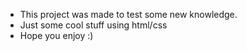 * This project was made to test some new knowledge.
* Just some cool stuff using html/css
* Hope you enjoy :)
